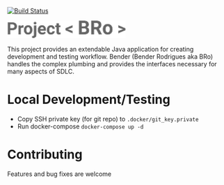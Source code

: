[![Build Status](https://travis-ci.com/amalitski/bro.svg?branch=master)](https://travis-ci.com/amalitski/bro)


![Build Status](./docs/head-logo.png)


This project provides an extendable Java application for creating development and testing workflow. Bender (Bender Rodrigues aka BRo) handles the complex plumbing and provides the interfaces necessary for many aspects of SDLC.


# Local Development/Testing

- Copy SSH private key (for git repo) to `.docker/git_key.private` 
- Run docker-compose `docker-compose up -d`


# Contributing

Features and bug fixes are welcome
